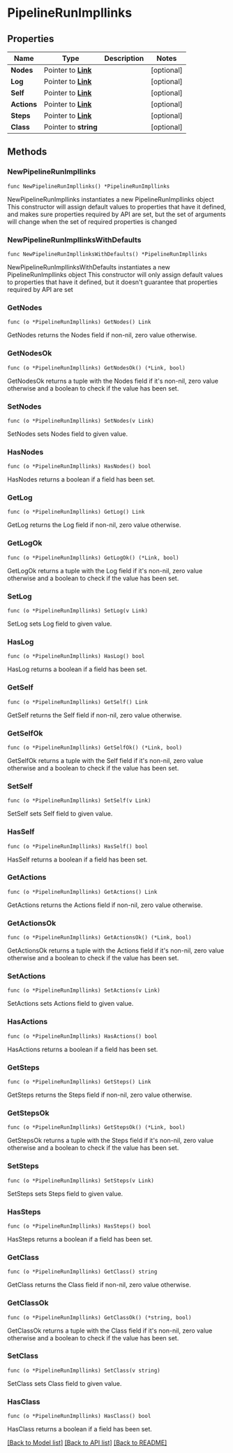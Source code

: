 # PipelineRunImpllinks

## Properties

Name | Type | Description | Notes
------------ | ------------- | ------------- | -------------
**Nodes** | Pointer to [**Link**](Link.md) |  | [optional] 
**Log** | Pointer to [**Link**](Link.md) |  | [optional] 
**Self** | Pointer to [**Link**](Link.md) |  | [optional] 
**Actions** | Pointer to [**Link**](Link.md) |  | [optional] 
**Steps** | Pointer to [**Link**](Link.md) |  | [optional] 
**Class** | Pointer to **string** |  | [optional] 

## Methods

### NewPipelineRunImpllinks

`func NewPipelineRunImpllinks() *PipelineRunImpllinks`

NewPipelineRunImpllinks instantiates a new PipelineRunImpllinks object
This constructor will assign default values to properties that have it defined,
and makes sure properties required by API are set, but the set of arguments
will change when the set of required properties is changed

### NewPipelineRunImpllinksWithDefaults

`func NewPipelineRunImpllinksWithDefaults() *PipelineRunImpllinks`

NewPipelineRunImpllinksWithDefaults instantiates a new PipelineRunImpllinks object
This constructor will only assign default values to properties that have it defined,
but it doesn't guarantee that properties required by API are set

### GetNodes

`func (o *PipelineRunImpllinks) GetNodes() Link`

GetNodes returns the Nodes field if non-nil, zero value otherwise.

### GetNodesOk

`func (o *PipelineRunImpllinks) GetNodesOk() (*Link, bool)`

GetNodesOk returns a tuple with the Nodes field if it's non-nil, zero value otherwise
and a boolean to check if the value has been set.

### SetNodes

`func (o *PipelineRunImpllinks) SetNodes(v Link)`

SetNodes sets Nodes field to given value.

### HasNodes

`func (o *PipelineRunImpllinks) HasNodes() bool`

HasNodes returns a boolean if a field has been set.

### GetLog

`func (o *PipelineRunImpllinks) GetLog() Link`

GetLog returns the Log field if non-nil, zero value otherwise.

### GetLogOk

`func (o *PipelineRunImpllinks) GetLogOk() (*Link, bool)`

GetLogOk returns a tuple with the Log field if it's non-nil, zero value otherwise
and a boolean to check if the value has been set.

### SetLog

`func (o *PipelineRunImpllinks) SetLog(v Link)`

SetLog sets Log field to given value.

### HasLog

`func (o *PipelineRunImpllinks) HasLog() bool`

HasLog returns a boolean if a field has been set.

### GetSelf

`func (o *PipelineRunImpllinks) GetSelf() Link`

GetSelf returns the Self field if non-nil, zero value otherwise.

### GetSelfOk

`func (o *PipelineRunImpllinks) GetSelfOk() (*Link, bool)`

GetSelfOk returns a tuple with the Self field if it's non-nil, zero value otherwise
and a boolean to check if the value has been set.

### SetSelf

`func (o *PipelineRunImpllinks) SetSelf(v Link)`

SetSelf sets Self field to given value.

### HasSelf

`func (o *PipelineRunImpllinks) HasSelf() bool`

HasSelf returns a boolean if a field has been set.

### GetActions

`func (o *PipelineRunImpllinks) GetActions() Link`

GetActions returns the Actions field if non-nil, zero value otherwise.

### GetActionsOk

`func (o *PipelineRunImpllinks) GetActionsOk() (*Link, bool)`

GetActionsOk returns a tuple with the Actions field if it's non-nil, zero value otherwise
and a boolean to check if the value has been set.

### SetActions

`func (o *PipelineRunImpllinks) SetActions(v Link)`

SetActions sets Actions field to given value.

### HasActions

`func (o *PipelineRunImpllinks) HasActions() bool`

HasActions returns a boolean if a field has been set.

### GetSteps

`func (o *PipelineRunImpllinks) GetSteps() Link`

GetSteps returns the Steps field if non-nil, zero value otherwise.

### GetStepsOk

`func (o *PipelineRunImpllinks) GetStepsOk() (*Link, bool)`

GetStepsOk returns a tuple with the Steps field if it's non-nil, zero value otherwise
and a boolean to check if the value has been set.

### SetSteps

`func (o *PipelineRunImpllinks) SetSteps(v Link)`

SetSteps sets Steps field to given value.

### HasSteps

`func (o *PipelineRunImpllinks) HasSteps() bool`

HasSteps returns a boolean if a field has been set.

### GetClass

`func (o *PipelineRunImpllinks) GetClass() string`

GetClass returns the Class field if non-nil, zero value otherwise.

### GetClassOk

`func (o *PipelineRunImpllinks) GetClassOk() (*string, bool)`

GetClassOk returns a tuple with the Class field if it's non-nil, zero value otherwise
and a boolean to check if the value has been set.

### SetClass

`func (o *PipelineRunImpllinks) SetClass(v string)`

SetClass sets Class field to given value.

### HasClass

`func (o *PipelineRunImpllinks) HasClass() bool`

HasClass returns a boolean if a field has been set.


[[Back to Model list]](../README.md#documentation-for-models) [[Back to API list]](../README.md#documentation-for-api-endpoints) [[Back to README]](../README.md)


